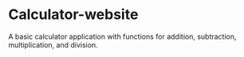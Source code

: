 # Calculator-website
A basic calculator application with functions for addition, subtraction, multiplication, and division.
